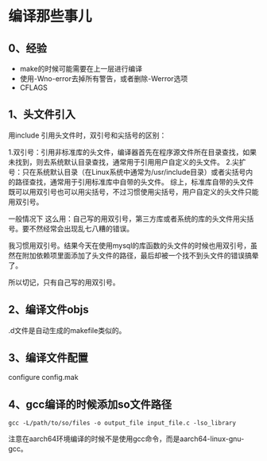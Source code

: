 # 编译那些事儿

## 0、经验
- make的时候可能需要在上一层进行编译
- 使用-Wno-error去掉所有警告，或者删除-Werror选项
- CFLAGS

## 1、头文件引入
用include 引用头文件时，双引号和尖括号的区别：

1.双引号：引用非标准库的头文件，编译器首先在程序源文件所在目录查找，如果未找到，则去系统默认目录查找，通常用于引用用户自定义的头文件。
2.尖扩号：只在系统默认目录（在Linux系统中通常为/usr/include目录）或者尖括号内的路径查找，通常用于引用标准库中自带的头文件。
综上，标准库自带的头文件既可以用双引号也可以用尖括号，不过习惯使用尖括号，用户自定义的头文件只能用双引号。


一般情况下 这么用：自己写的用双引号，第三方库或者系统的库的头文件用尖括号。要不然经常会出现乱七八糟的错误。

我习惯用双引号。结果今天在使用mysql的库函数的头文件的时候也用双引号，虽然在附加依赖项里面添加了头文件的路径，最后却被一个找不到头文件的错误搞晕了。

所以切记，只有自己写的用双引号。

## 2、编译文件objs
.d文件是自动生成的makefile类似的。

## 3、编译文件配置
configure
config.mak

## 4、gcc编译的时候添加so文件路径
```
gcc -L/path/to/so/files -o output_file input_file.c -lso_library
```
注意在aarch64环境编译的时候不是使用gcc命令，而是aarch64-linux-gnu-gcc。


